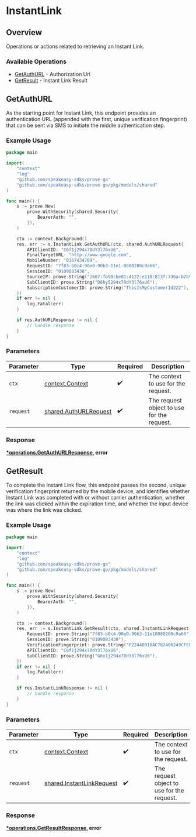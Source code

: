 # InstantLink

## Overview

Operations or actions related to retrieving an Instant Link.

### Available Operations

* [GetAuthURL](#getauthurl) - Authorization Url
* [GetResult](#getresult) - Instant Link Result

## GetAuthURL

As the starting point for Instant Link, this endpoint provides an authentication URL (appended with the first, unique verification fingerprint) that can be sent via SMS to initiate the middle authentication step.


### Example Usage

```go
package main

import(
	"context"
	"log"
	"github.com/speakeasy-sdks/prove-go"
	"github.com/speakeasy-sdks/prove-go/pkg/models/shared"
)

func main() {
    s := prove.New(
        prove.WithSecurity(shared.Security{
            BearerAuth: "",
        }),
    )

    ctx := context.Background()
    res, err := s.InstantLink.GetAuthURL(ctx, shared.AuthURLRequest{
        APIClientID: "C6f1j294x70dY3l76xU6",
        FinalTargetURL: "http://www.google.com",
        MobileNumber: "8167434789",
        RequestID: "7f83-b0c4-90e0-90b3-11e1-0800200c9a66",
        SessionID: "0109083438",
        SourceIP: prove.String("2607:fb90:be01:4122:e118:813f:736a:b7b9"),
        SubClientID: prove.String("D6hy5294x70dY3l76xU6"),
        SubscriptionCustomerID: prove.String("ThisIsMyCustomerId222"),
    })
    if err != nil {
        log.Fatal(err)
    }

    if res.AuthURLResponse != nil {
        // handle response
    }
}
```

### Parameters

| Parameter                                                      | Type                                                           | Required                                                       | Description                                                    |
| -------------------------------------------------------------- | -------------------------------------------------------------- | -------------------------------------------------------------- | -------------------------------------------------------------- |
| `ctx`                                                          | [context.Context](https://pkg.go.dev/context#Context)          | :heavy_check_mark:                                             | The context to use for the request.                            |
| `request`                                                      | [shared.AuthURLRequest](../../models/shared/authurlrequest.md) | :heavy_check_mark:                                             | The request object to use for the request.                     |


### Response

**[*operations.GetAuthURLResponse](../../models/operations/getauthurlresponse.md), error**


## GetResult

To complete the Instant Link flow, this endpoint passes the second, unique verification fingerprint returned by the mobile device, and identifies whether Instant Link was completed with or without carrier authentication, whether the link was clicked within the expiration time, and whether the input device was where the link was clicked.


### Example Usage

```go
package main

import(
	"context"
	"log"
	"github.com/speakeasy-sdks/prove-go"
	"github.com/speakeasy-sdks/prove-go/pkg/models/shared"
)

func main() {
    s := prove.New(
        prove.WithSecurity(shared.Security{
            BearerAuth: "",
        }),
    )

    ctx := context.Background()
    res, err := s.InstantLink.GetResult(ctx, shared.InstantLinkRequest{
        RequestID: prove.String("7f83-b0c4-90e0-90b3-11e10800200c9a66"),
        SessionID: prove.String("0109083438"),
        VerificationFingerprint: prove.String("F22440010AC782406249CFE0560F68EF"),
        APIClientID: "C6f1j294x70dY3l76xU6",
        SubClientID: prove.String("G6x1j294x70dY3l76xU6"),
    })
    if err != nil {
        log.Fatal(err)
    }

    if res.InstantLinkResponse != nil {
        // handle response
    }
}
```

### Parameters

| Parameter                                                              | Type                                                                   | Required                                                               | Description                                                            |
| ---------------------------------------------------------------------- | ---------------------------------------------------------------------- | ---------------------------------------------------------------------- | ---------------------------------------------------------------------- |
| `ctx`                                                                  | [context.Context](https://pkg.go.dev/context#Context)                  | :heavy_check_mark:                                                     | The context to use for the request.                                    |
| `request`                                                              | [shared.InstantLinkRequest](../../models/shared/instantlinkrequest.md) | :heavy_check_mark:                                                     | The request object to use for the request.                             |


### Response

**[*operations.GetResultResponse](../../models/operations/getresultresponse.md), error**

